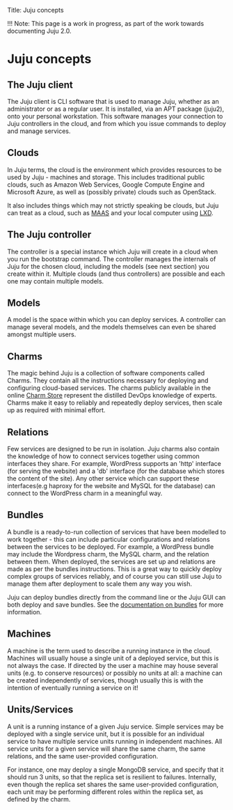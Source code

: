 Title: Juju concepts


!!! Note: This page is a work in progress, as part of the work towards 
documenting Juju 2.0.

# Juju concepts

## The Juju client

The Juju client is CLI software that is used to manage Juju, whether as an 
administrator or as a regular user. It is installed, via an APT package 
(juju2), onto your personal workstation. This software manages your 
connection to Juju controllers in the cloud, and from which you issue 
commands to deploy and manage services.

## Clouds

In Juju terms, the cloud is the environment which provides resources to be used
by Juju - machines and storage. This includes traditional public clouds, such
as Amazon Web Services, Google Compute Engine and Microsoft Azure, as well as
(possibly private) clouds such as OpenStack.

It also includes things which may not strictly speaking be clouds, but Juju can
treat as a cloud, such as [MAAS][maas] and your local computer using [LXD][lxd].


## The Juju controller

The controller is a special instance which Juju will create in a cloud when you
run the bootstrap command. The controller manages the internals of Juju for the
chosen cloud, including the models (see next section) you create within it.
Multiple clouds (and thus controllers) are possible and each one may contain
multiple models.

## Models

A model is the space within which you can deploy services. A controller can 
manage several models, and the models themselves can even be shared amongst
multiple users.

## Charms

The magic behind Juju is a collection of software components called Charms. They
contain all the instructions necessary for deploying and configuring 
cloud-based services. The charms publicly available in the online 
[Charm Store][charmstore] 
represent the distilled DevOps knowledge of experts. Charms make it easy to 
reliably and repeatedly deploy services, then scale up as required with minimal 
effort.

## Relations

Few services are designed to be run in isolation. Juju charms also contain the
knowledge of how to connect services together using common interfaces they
share. For example, WordPress supports an 'http' interface (for serving the 
website) and a 'db' interface (for the database which stores the content of
the site). Any other service which can support these interfaces(e.g haproxy for
the website and MySQL for the database) can connect to the WordPress charm in 
a meaningful way.

## Bundles

A bundle is a ready-to-run collection of services that have been modelled to 
work together - this can include particular configurations and relations
between the services to be deployed. For example, a WordPress bundle may include
the Wordpress charm, the MySQL charm, and the relation between them. When
deployed, the services are set up and relations are made as per the bundles 
instructions. This is a great way to quickly deploy complex groups of services
reliably, and of course you can still use Juju to manage them after deployment 
to scale them any way you wish.

Juju can deploy bundles directly from the command line or the Juju GUI can both
deploy and save bundles. See the [documentation on bundles][bundles] for more
information.

## Machines

A machine is the term used to describe a running instance in the cloud. Machines
will usually house a single unit of a deployed service, but this is not always 
the case. If directed by the user a machine may house several units (e.g. to 
conserve resources) or possibly no units at all: a machine can be created 
independently of services, though usually this is with the intention of 
eventually running a service on it!

## Units/Services

A unit is a running instance of a given Juju service. Simple services may be 
deployed with a single service unit, but it is possible for an individual 
service to have multiple service units running in independent machines. All 
service units for a given service will share the same charm, the same 
relations, and the same user-provided configuration.

For instance, one may deploy a single MongoDB service, and specify that it 
should run 3 units, so that the replica set is resilient to failures. 
Internally, even though the replica set shares the same user-provided 
configuration, each unit may be performing different roles within the replica 
set, as defined by the charm.

[maas]: https://maas.io "Metal as a Service"
[bundles]: ./charms-bundles.html
[lxd]: http://www.ubuntu.com/cloud/lxd
[charmstore]: https://jujucharms.com/store
